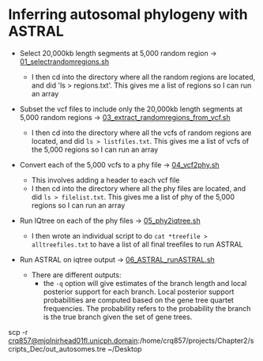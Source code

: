 # Inferring autosomal phylogeny with ASTRAL 


- Select 20,000kb length segments at 5,000 random region -> [01_selectrandomregions.sh](/02_ASTRAL/01_selectrandomregions.sh)
    - I then cd into the directory where all the random regions are located, and did 'ls > regions.txt'. This gives me a list of regions so I can run an array

- Subset the vcf files to include only the 20,000kb length segments at 5,000 random regions -> [03_extract_randomregions_from_vcf.sh](/02_ASTRAL/03_extract_randomregions_from_vcf.sh)
    - I then cd into the directory where all the vcfs of random regions are located, and did `ls > listfiles.txt`. This gives me a list of vcfs of the 5,000 regions so I can run an array

- Convert each of the 5,000 vcfs to a phy file -> [04_vcf2phy.sh](/02_ASTRAL/04_vcf2phy.sh)
   - This involves adding a header to each vcf file
   - I then cd into the directory where all the phy files are located, and did `ls > filelist.txt`. This gives me a list of phy of the 5,000 regions so I can run an array
    
- Run IQtree on each of the phy files -> [05_phy2iqtree.sh](/02_ASTRAL/05_phy2iqtree.sh.sh)
    - I then wrote an individual script to do `cat *treefile > alltreefiles.txt` to have a list of all final treefiles to run ASTRAL
- Run ASTRAL on iqtree output -> [06_ASTRAL_runASTRAL.sh](/05_Phylogenomics/01_Autosomes/06_ASTRAL_runASTRAL.sh)
    - There are different outputs:
         - the `-q` option will give estimates of the branch length and local posterior support for each branch. Local posterior support probabilities are computed based on the gene tree quartet frequencies. The probability refers to the probability the branch is the true branch given the set of gene trees. 

scp -r crq857@mjolnirhead01fl.unicph.domain:/home/crq857/projects/Chapter2/scripts_Dec/out_autosomes.tre ~/Desktop
